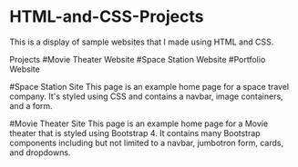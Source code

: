 # HTML-and-CSS-Projects

This is a display of sample websites that I made using HTML and CSS.

Projects
#Movie Theater Website
#Space Station Website
#Portfolio Website

#Space Station Site
This page is an example home page for a space travel company. 
It's styled using CSS and contains a navbar, image containers, and a form.

#Movie Theater Site
This page is an example home page for a Movie theater that is styled using Bootstrap 4.
It contains many Bootstrap components including but not limited to a navbar, 
jumbotron form, cards, and dropdowns.
